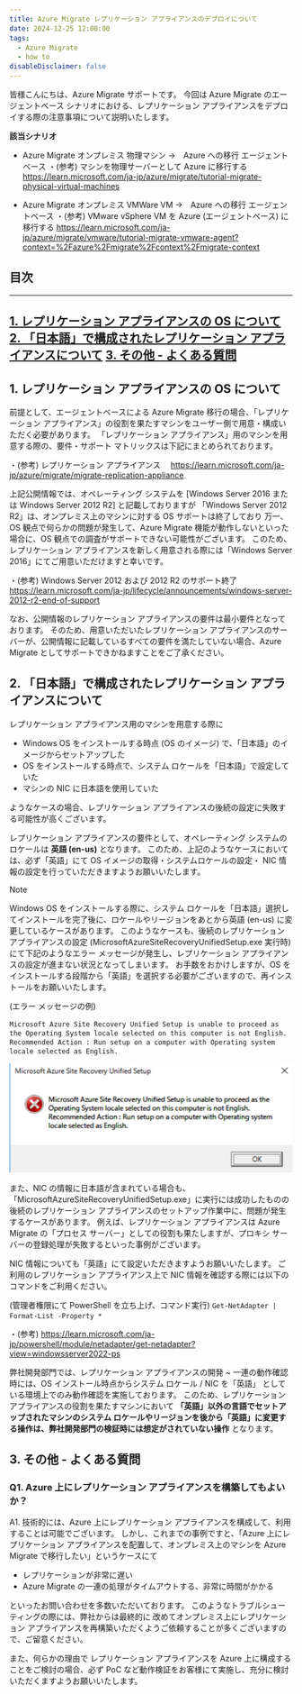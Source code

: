 ```yaml
---
title: Azure Migrate レプリケーション アプライアンスのデプロイについて
date: 2024-12-25 12:00:00
tags:
  - Azure Migrate
  - how to
disableDisclaimer: false
---
```


<!-- more -->
皆様こんにちは、Azure Migrate サポートです。
今回は Azure Migrate のエージェントベース シナリオにおける、レプリケーション アプライアンスをデプロイする際の注意事項について説明いたします。

**該当シナリオ**
- Azure Migrate オンプレミス 物理マシン →　Azure への移行 エージェントベース
・(参考) マシンを物理サーバーとして Azure に移行する
　https://learn.microsoft.com/ja-jp/azure/migrate/tutorial-migrate-physical-virtual-machines

- Azure Migrate オンプレミス VMWare VM →　Azure への移行 エージェントベース
・(参考) VMware vSphere VM を Azure (エージェントベース) に移行する
https://learn.microsoft.com/ja-jp/azure/migrate/vmware/tutorial-migrate-vmware-agent?context=%2Fazure%2Fmigrate%2Fcontext%2Fmigrate-context


## 目次
-----------------------------------------------------------
[1. レプリケーション アプライアンスの OS について](#1)
[2. 「日本語」で構成されたレプリケーション アプライアンスについて](#2)
[3. その他 - よくある質問](#3)
-----------------------------------------------------------

## <a id="1"></a> 1. レプリケーション アプライアンスの OS について
前提として、エージェントベースによる Azure Migrate 移行の場合、「レプリケーション アプライアンス」の役割を果たすマシンをユーザー側で用意・構成いただく必要があります。
「レプリケーション アプライアンス」用のマシンを用意する際の、要件・サポート マトリックスは下記にまとめられております。

・(参考) レプリケーション アプライアンス
　https://learn.microsoft.com/ja-jp/azure/migrate/migrate-replication-appliance

上記公開情報では、オペレーティング システムを [Windows Server 2016 または Windows Server 2012 R2] と記載しておりますが
「Windows Server 2012 R2」は、オンプレミス上のマシンに対する OS サポートは終了しており
万一、OS 観点で何らかの問題が発生して、Azure Migrate 機能が動作しないといった場合に、OS 観点での調査がサポートできない可能性がございます。
このため、レプリケーション アプライアンスを新しく用意される際には「Windows Server 2016」にてご用意いただけますと幸いです。

・(参考) Windows Server 2012 および 2012 R2 のサポート終了
　https://learn.microsoft.com/ja-jp/lifecycle/announcements/windows-server-2012-r2-end-of-support


なお、公開情報のレプリケーション アプライアンスの要件は最小要件となっております。
そのため、用意いただいたレプリケーション アプライアンスのサーバーが、公開情報に記載しているすべての要件を満たしていない場合、Azure Migrate としてサポートできかねますことをご了承ください。

## <a id="2"></a> 2. 「日本語」で構成されたレプリケーション アプライアンスについて
レプリケーション アプライアンス用のマシンを用意する際に
- Windows OS をインストールする時点 (OS のイメージ) で、「日本語」のイメージからセットアップした
- OS をインストールする時点で、システム ロケールを「日本語」で設定していた
- マシンの NIC に日本語を使用していた

ようなケースの場合、レプリケーション アプライアンスの後続の設定に失敗する可能性が高くございます。

レプリケーション アプライアンスの要件として、オペレーティング システムのロケールは **英語 (en-us)** となります。
このため、上記のようなケースにおいては、必ず「英語」にて OS イメージの取得・システムロケールの設定・ NIC 情報の設定を行っていただきますようお願いいたします。

> [!NOTE]
> Windows OS をインストールする際に、システム ロケールを「日本語」選択してインストールを完了後に、ロケールやリージョンをあとから英語 (en-us) に変更しているケースがあります。
> このようなケースも、後続のレプリケーション アプライアンスの設定 (MicrosoftAzureSiteRecoveryUnifiedSetup.exe 実行時) にて下記のようなエラー メッセージが発生し、レプリケーション アプライアンスの設定が進まない状況となってしまいます。
> お手数をおかけしますが、OS をインストールする段階から「英語」を選択する必要がございますので、再インストールをお願いいたします。

(エラー メッセージの例)
```
Microsoft Azure Site Recovery Unified Setup is unable to proceed as the Operating System locale selected on this computer is not English.
Recommended Action : Run setup on a computer with Operating system locale selected as English.
```
![](./ReplicationApplianceRegister/01.png)

また、NIC の情報に日本語が含まれている場合も、「MicrosoftAzureSiteRecoveryUnifiedSetup.exe」に実行には成功したものの
後続のレプリケーション アプライアンスのセットアップ作業中に、問題が発生するケースがあります。
例えば、レプリケーション アプライアンスは Azure Migrate の「プロセス サーバー」としての役割も果たしますが、プロキシ サーバーの登録処理が失敗するといった事例がございます。

NIC 情報についても「英語」にて設定いただきますようお願いいたします。
ご利用のレプリケーション アプライアンス上で NIC 情報を確認する際には以下のコマンドをご利用ください。

(管理者権限にて PowerShell を立ち上げ、コマンド実行)
`Get-NetAdapter | Format-List -Property *`

・(参考) 
https://learn.microsoft.com/ja-jp/powershell/module/netadapter/get-netadapter?view=windowsserver2022-ps


弊社開発部門では、レプリケーション アプライアンスの開発 ~ 一連の動作確認時には、OS インストール時点からシステム ロケール / NIC を「英語」 としている環境上でのみ動作確認を実施しております。
このため、レプリケーション アプライアンスの役割を果たすマシンにおいて **「英語」以外の言語でセットアップされたマシンのシステム ロケールやリージョンを後から「英語」に変更する操作は、弊社開発部門の検証時には想定がされていない操作** となります。


## <a id="3"></a> 3. その他 - よくある質問
### <a id="3-1"></a> Q1. Azure 上にレプリケーション アプライアンスを構築してもよいか？
A1. 技術的には、Azure 上にレプリケーション アプライアンスを構成して、利用することは可能でございます。
しかし、これまでの事例ですと、「Azure 上にレプリケーション アプライアンスを配置して、オンプレミス上のマシンを Azure Migrate で移行したい」というケースにて
- レプリケーションが非常に遅い
- Azure Migrate の一連の処理がタイムアウトする、非常に時間がかかる

といったお問い合わせを多数いただいております。
このようなトラブルシューティングの際には、弊社からは最終的に 改めてオンプレミス上にレプリケーション アプライアンスを再構築いただくようご依頼することが多くございますので、ご留意ください。

また、何らかの理由で レプリケーション アプライアンスを Azure 上に構成することをご検討の場合、必ず PoC など動作検証をお客様にて実施し、充分に検討いただくますようお願いいたします。
